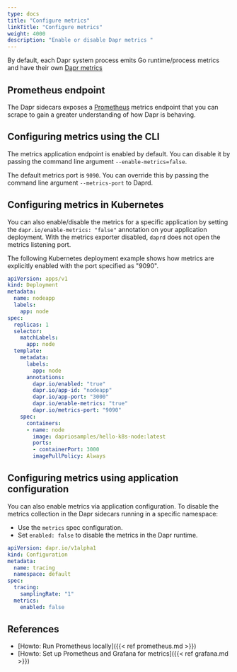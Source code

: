 ```yaml
---
type: docs
title: "Configure metrics"
linkTitle: "Configure metrics"
weight: 4000
description: "Enable or disable Dapr metrics "
---
```


By default, each Dapr system process emits Go runtime/process metrics and have their own [Dapr metrics](https://github.com/dapr/dapr/blob/master/docs/development/dapr-metrics.md)

## Prometheus endpoint
The Dapr sidecars exposes a [Prometheus](https://prometheus.io/) metrics endpoint that you can scrape to gain a greater understanding of how Dapr is behaving.

## Configuring metrics using the CLI

The metrics application endpoint is enabled by default. You can disable it by passing the command line argument `--enable-metrics=false`.

The default metrics port is `9090`. You can override this by passing the command line argument `--metrics-port` to Daprd. 

## Configuring metrics in Kubernetes
You can also enable/disable the metrics for a specific application by setting the `dapr.io/enable-metrics: "false"` annotation on your application deployment. With the metrics exporter disabled, `daprd` does not open the metrics listening port.

The following Kubernetes deployment example shows how metrics are explicitly enabled with the port specified as "9090".

```yaml
apiVersion: apps/v1
kind: Deployment
metadata:
  name: nodeapp
  labels:
    app: node
spec:
  replicas: 1
  selector:
    matchLabels:
      app: node
  template:
    metadata:
      labels:
        app: node
      annotations:
        dapr.io/enabled: "true"
        dapr.io/app-id: "nodeapp"
        dapr.io/app-port: "3000"
        dapr.io/enable-metrics: "true"
        dapr.io/metrics-port: "9090"
    spec:
      containers:
      - name: node
        image: dapriosamples/hello-k8s-node:latest
        ports:
        - containerPort: 3000
        imagePullPolicy: Always
```

## Configuring metrics using application configuration
You can also enable metrics via application configuration. To disable the metrics collection in the Dapr sidecars running in a specific namespace:

- Use the `metrics` spec configuration.
- Set `enabled: false` to disable the metrics in the Dapr runtime.

```yaml
apiVersion: dapr.io/v1alpha1
kind: Configuration
metadata:
  name: tracing
  namespace: default
spec:
  tracing:
    samplingRate: "1"
  metrics:
    enabled: false
```

## References

* [Howto: Run Prometheus locally]({{< ref prometheus.md >}})
* [Howto: Set up Prometheus and Grafana for metrics]({{< ref grafana.md >}})
